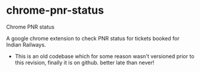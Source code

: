chrome-pnr-status
=================

Chrome PNR status

A google chrome extension to check PNR status for tickets booked for Indian Railways.


* This is an old codebase which for some reason wasn't versioned prior to this revision, finally it is on github.
 better late than never!

